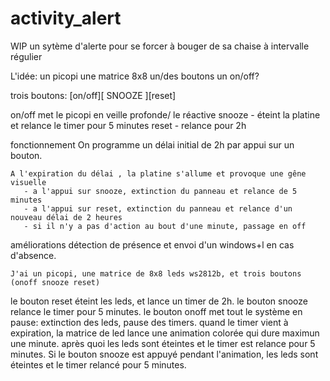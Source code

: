 # activity_alert
WIP un sytème d'alerte pour se forcer à bouger de sa chaise à intervalle régulier

L'idée:
    un picopi
    une matrice 8x8
    un/des boutons
    un on/off?

trois boutons:
[on/off][ SNOOZE ][reset]

on/off met le picopi en veille profonde/ le réactive
snooze - éteint la platine et relance le timer pour 5 minutes
reset - relance pour 2h

fonctionnement
    On programme un délai initial de 2h par appui sur un bouton.
         
    A l'expiration du délai , la platine s'allume et provoque une gêne visuelle
       - a l'appui sur snooze, extinction du panneau et relance de 5 minutes
       - a l'appui sur reset, extinction du panneau et relance d'un nouveau délai de 2 heures
       - si il n'y a pas d'action au bout d'une minute, passage en off
    
améliorations
    détection de présence et envoi d'un windows+l en cas d'absence.

    J'ai un picopi, une matrice de 8x8 leds ws2812b, et trois boutons (onoff snooze reset)
le bouton reset éteint les leds, et lance un timer de 2h.
le bouton snooze relance le timer pour 5 minutes.
le bouton onoff met tout le système en pause: extinction des leds, pause des timers.
quand le timer vient à expiration, la matrice de led lance une animation colorée qui dure maximun une minute. après quoi les leds sont éteintes et le timer est relance pour 5 minutes.
Si le bouton snooze est appuyé pendant l'animation, les leds sont éteintes et le timer relancé pour 5 minutes.
